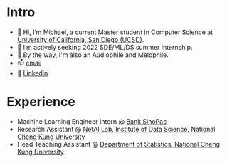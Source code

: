 # Intro
- 👋 Hi, I’m Michael, a current Master student in Computer Science at [University of California, San Diego (UCSD)](https://cse.ucsd.edu/).
- 👀 I’m actively seeking 2022 SDE/ML/DS summer internship.
- 🎵 By the way, I'm also an Audiophile and Melophile.
- 📫 [email](chl131@ucsd.edu)
- 🔗 [Linkedin](https://www.linkedin.com/in/michaellee1996)

# Experience
- Machine Learning Engineer Intern @ [Bank SinoPac](https://bank.sinopac.com/)
- Research Assistant @ [NetAI Lab, Institute of Data Science, National Cheng Kung University](https://sites.google.com/view/chengteli/home)
- Head Teaching Assistant @ [Department of Statistics, National Cheng Kung University](http://www.stat.ncku.edu.tw/index.php?lang=en)

<!---
chl131/chl131 is a ✨ special ✨ repository because its `README.md` (this file) appears on your GitHub profile.
You can click the Preview link to take a look at your changes.
--->
